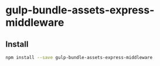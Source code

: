 # gulp-bundle-assets-express-middleware

## Install

```bash
npm install --save gulp-bundle-assets-express-middleware
```
